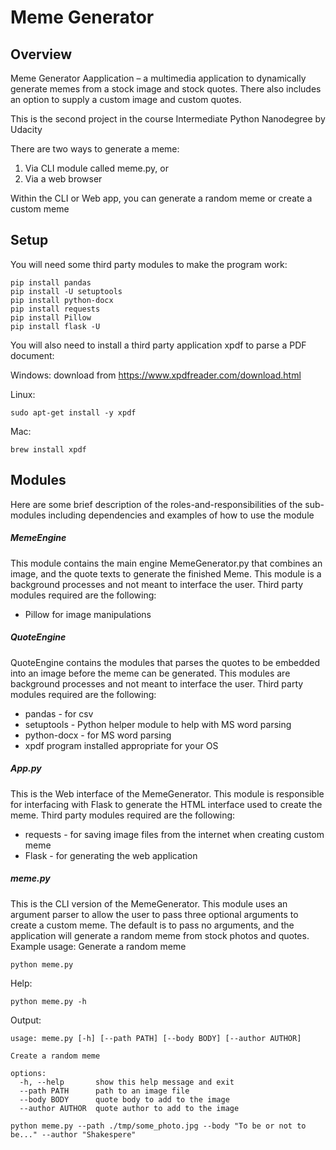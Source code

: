 # Meme Generator

## Overview
Meme Generator Aapplication – a multimedia application to dynamically generate memes from a stock image and stock quotes.
There also includes an option to supply a custom image and custom quotes. 

This is the second project in the course Intermediate Python Nanodegree by Udacity

There are two ways to generate a meme:
1) Via CLI module called meme.py, or
2) Via a web browser

Within the CLI or Web app, you can generate a random meme or create a custom meme

## Setup
You will need some third party modules to make the program work:

```
pip install pandas
pip install -U setuptools
pip install python-docx
pip install requests
pip install Pillow
pip install flask -U
```

You will also need to install a third party application xpdf to parse a PDF document:

Windows: download from https://www.xpdfreader.com/download.html

Linux: 
```
sudo apt-get install -y xpdf
```
Mac: 
```
brew install xpdf
```
## Modules
Here are some brief description of the roles-and-responsibilities of the sub-modules including dependencies and examples of how to use the module

##### MemeEngine
This module contains the main engine MemeGenerator.py that combines an image, and the quote texts to generate the finished Meme.  This module is a background processes and not meant to interface the user.
Third party modules required are the following:
- Pillow for image manipulations


##### QuoteEngine
QuoteEngine contains the modules that parses the quotes to be embedded into an image before the meme can be generated.  This modules are background processes and not meant to interface the user.
Third party modules required are the following:
- pandas - for csv
- setuptools - Python helper module to help with MS word parsing
- python-docx - for MS word parsing
- xpdf program installed appropriate for your OS


##### App.py
This is the Web interface of the MemeGenerator.  This module is responsible for interfacing with Flask to generate the HTML interface used to create the meme.
Third party modules required are the following:
- requests - for saving image files from the internet when creating custom meme
- Flask - for generating the web application

##### meme.py
This is the CLI version of the MemeGenerator.  This module uses an argument parser to allow the user to pass three optional arguments to create a custom meme.  The default is to pass no arguments, and the application will generate a random meme from stock photos and quotes.  Example usage:
Generate a random meme
```
python meme.py
```
Help:
```
python meme.py -h
```
Output:
```
usage: meme.py [-h] [--path PATH] [--body BODY] [--author AUTHOR]

Create a random meme

options:
  -h, --help       show this help message and exit
  --path PATH      path to an image file
  --body BODY      quote body to add to the image
  --author AUTHOR  quote author to add to the image
```
```
python meme.py --path ./tmp/some_photo.jpg --body "To be or not to be..." --author "Shakespere"
```
